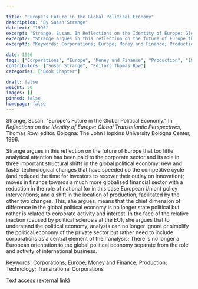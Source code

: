 ```yaml
---

title: "Europe's Future in the Global Political Economy"
description: "By Susan Strange"
datetext: "1996"
excerpt: "Strange, Susan. In Reflections on the Identity of Europe: Global Transatlantic Perspectives. Thomas Row, editor. Bologna: The John Hopkins University Bologna Center, 1996."
excerpt2: "Strange argues in this reflection on the future of Europe that too little analytical attention has been paid to the corporate sector and its role in three important structural shifts in the global political economy: new and faster technological changes that have speeded up the competitive cycle (and reduced the time for investors to recover their outlay on innovation); moves in finance towards a much more globalised financial sector with a reduction in the role of national (or in this case European Union) policy interventions; and a shift in the location of production, facilitated by the other two changes. This, she argues, means that the chief dimension of difference in the global political economy is no longer state political but rather is related to corporate activity and interest. In the face of the relative inaction (caused by political sclerosis at the EU), she argues that to understand the political economy, analysts can no longer ignore or simplify the political economy of the private sector but rather need to include corporations as a central element of their analysis; There is no longer a European orientation to the global political economy separate from the role and activity of international business."
excerpt3: "Keywords: Corporations; Europe; Money and Finance; Production; Technology; Transnational Corporations"

date: 1996
tags: ["Corporations", "Europe", "Money and Finance", "Production", "1990's"]
contributors: ["Susan Strange", "Editor: Thomas Row"]
categories: ["Book Chapter"]

draft: false
weight: 50
images: []
pinned: false
homepage: false
---
```


Strange, Susan. "Europe's Future in the Global Political Economy." In *Reflections on the Identity of Europe: Global Transatlantic Perspectives*, Thomas Row, editor. Bologna: The John Hopkins University Bologna Center, 1996.

Strange argues in this reflection on the future of Europe that too little analytical attention has been paid to the corporate sector and its role in three important structural shifts in the global political economy: new and faster technological changes that have speeded up the competitive cycle (and reduced the time for investors to recover their outlay on innovation); moves in finance towards a much more globalised financial sector with a reduction in the role of national (or in this case European Union) policy interventions; and a shift in the location of production, facilitated by the other two changes. This, she argues, means that the chief dimension of difference in the global political economy is no longer state political but rather is related to corporate activity and interest. In the face of the relative inaction (caused by political sclerosis at the EU), she argues that to understand the political economy, analysts can no longer ignore or simplify the political economy of the private sector but rather need to include corporations as a central element of their analysis; There is no longer a European orientation to the global political economy separate from the role and activity of international business.

Keywords: Corporations; Europe; Money and Finance; Production; Technology; Transnational Corporations

[Text access (external link)](https://www.worldcat.org/title/39478243?oclcNum=39478243)
